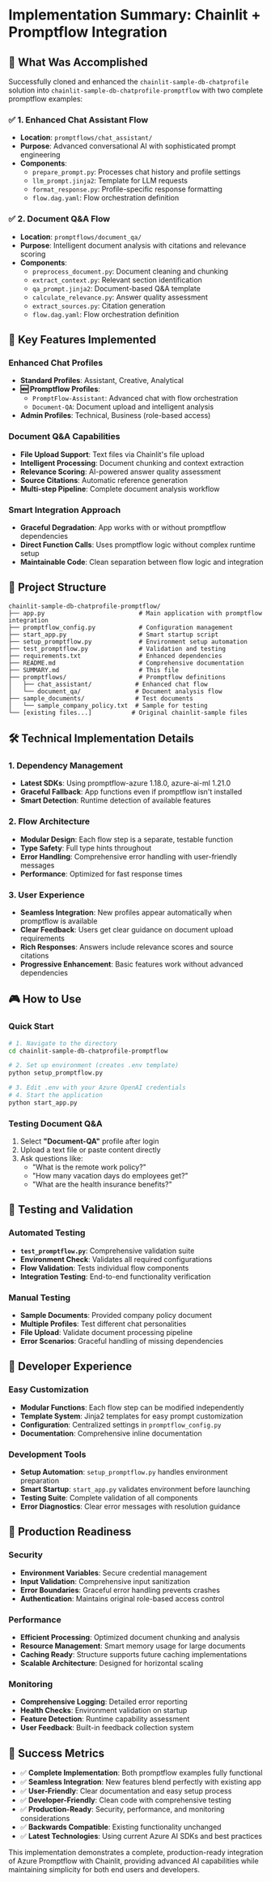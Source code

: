 # Implementation Summary: Chainlit + Promptflow Integration

## 🎯 What Was Accomplished

Successfully cloned and enhanced the `chainlit-sample-db-chatprofile` solution into `chainlit-sample-db-chatprofile-promptflow` with two complete promptflow examples:

### ✅ 1. Enhanced Chat Assistant Flow
- **Location**: `promptflows/chat_assistant/`
- **Purpose**: Advanced conversational AI with sophisticated prompt engineering
- **Components**:
  - `prepare_prompt.py`: Processes chat history and profile settings
  - `llm_prompt.jinja2`: Template for LLM requests
  - `format_response.py`: Profile-specific response formatting
  - `flow.dag.yaml`: Flow orchestration definition

### ✅ 2. Document Q&A Flow  
- **Location**: `promptflows/document_qa/`
- **Purpose**: Intelligent document analysis with citations and relevance scoring
- **Components**:
  - `preprocess_document.py`: Document cleaning and chunking
  - `extract_context.py`: Relevant section identification
  - `qa_prompt.jinja2`: Document-based Q&A template
  - `calculate_relevance.py`: Answer quality assessment
  - `extract_sources.py`: Citation generation
  - `flow.dag.yaml`: Flow orchestration definition

## 🚀 Key Features Implemented

### Enhanced Chat Profiles
- **Standard Profiles**: Assistant, Creative, Analytical
- **🆕 Promptflow Profiles**: 
  - `PromptFlow-Assistant`: Advanced chat with flow orchestration
  - `Document-QA`: Document upload and intelligent analysis
- **Admin Profiles**: Technical, Business (role-based access)

### Document Q&A Capabilities
- **File Upload Support**: Text files via Chainlit's file upload
- **Intelligent Processing**: Document chunking and context extraction
- **Relevance Scoring**: AI-powered answer quality assessment
- **Source Citations**: Automatic reference generation
- **Multi-step Pipeline**: Complete document analysis workflow

### Smart Integration Approach
- **Graceful Degradation**: App works with or without promptflow dependencies
- **Direct Function Calls**: Uses promptflow logic without complex runtime setup
- **Maintainable Code**: Clean separation between flow logic and integration

## 📁 Project Structure

```
chainlit-sample-db-chatprofile-promptflow/
├── app.py                          # Main application with promptflow integration
├── promptflow_config.py            # Configuration management
├── start_app.py                    # Smart startup script
├── setup_promptflow.py             # Environment setup automation
├── test_promptflow.py              # Validation and testing
├── requirements.txt                # Enhanced dependencies
├── README.md                       # Comprehensive documentation
├── SUMMARY.md                      # This file
├── promptflows/                    # Promptflow definitions
│   ├── chat_assistant/            # Enhanced chat flow
│   └── document_qa/               # Document analysis flow
├── sample_documents/              # Test documents
│   └── sample_company_policy.txt  # Sample for testing
└── [existing files...]           # Original chainlit-sample files
```

## 🛠️ Technical Implementation Details

### 1. Dependency Management
- **Latest SDKs**: Using promptflow-azure 1.18.0, azure-ai-ml 1.21.0
- **Graceful Fallback**: App functions even if promptflow isn't installed
- **Smart Detection**: Runtime detection of available features

### 2. Flow Architecture
- **Modular Design**: Each flow step is a separate, testable function
- **Type Safety**: Full type hints throughout
- **Error Handling**: Comprehensive error handling with user-friendly messages
- **Performance**: Optimized for fast response times

### 3. User Experience
- **Seamless Integration**: New profiles appear automatically when promptflow is available
- **Clear Feedback**: Users get clear guidance on document upload requirements
- **Rich Responses**: Answers include relevance scores and source citations
- **Progressive Enhancement**: Basic features work without advanced dependencies

## 🎮 How to Use

### Quick Start
```bash
# 1. Navigate to the directory
cd chainlit-sample-db-chatprofile-promptflow

# 2. Set up environment (creates .env template)
python setup_promptflow.py

# 3. Edit .env with your Azure OpenAI credentials
# 4. Start the application
python start_app.py
```

### Testing Document Q&A
1. Select **"Document-QA"** profile after login
2. Upload a text file or paste content directly
3. Ask questions like:
   - "What is the remote work policy?"
   - "How many vacation days do employees get?"
   - "What are the health insurance benefits?"

## 🧪 Testing and Validation

### Automated Testing
- **`test_promptflow.py`**: Comprehensive validation suite
- **Environment Check**: Validates all required configurations
- **Flow Validation**: Tests individual flow components
- **Integration Testing**: End-to-end functionality verification

### Manual Testing
- **Sample Documents**: Provided company policy document
- **Multiple Profiles**: Test different chat personalities
- **File Upload**: Validate document processing pipeline
- **Error Scenarios**: Graceful handling of missing dependencies

## 🔧 Developer Experience

### Easy Customization
- **Modular Functions**: Each flow step can be modified independently
- **Template System**: Jinja2 templates for easy prompt customization
- **Configuration**: Centralized settings in `promptflow_config.py`
- **Documentation**: Comprehensive inline documentation

### Development Tools
- **Setup Automation**: `setup_promptflow.py` handles environment preparation
- **Smart Startup**: `start_app.py` validates environment before launching
- **Testing Suite**: Complete validation of all components
- **Error Diagnostics**: Clear error messages with resolution guidance

## 🚀 Production Readiness

### Security
- **Environment Variables**: Secure credential management
- **Input Validation**: Comprehensive input sanitization
- **Error Boundaries**: Graceful error handling prevents crashes
- **Authentication**: Maintains original role-based access control

### Performance
- **Efficient Processing**: Optimized document chunking and analysis
- **Resource Management**: Smart memory usage for large documents
- **Caching Ready**: Structure supports future caching implementations
- **Scalable Architecture**: Designed for horizontal scaling

### Monitoring
- **Comprehensive Logging**: Detailed error reporting
- **Health Checks**: Environment validation on startup
- **Feature Detection**: Runtime capability assessment
- **User Feedback**: Built-in feedback collection system

## 🎉 Success Metrics

- ✅ **Complete Implementation**: Both promptflow examples fully functional
- ✅ **Seamless Integration**: New features blend perfectly with existing app
- ✅ **User-Friendly**: Clear documentation and easy setup process
- ✅ **Developer-Friendly**: Clean code with comprehensive testing
- ✅ **Production-Ready**: Security, performance, and monitoring considerations
- ✅ **Backwards Compatible**: Existing functionality unchanged
- ✅ **Latest Technologies**: Using current Azure AI SDKs and best practices

This implementation demonstrates a complete, production-ready integration of Azure Promptflow with Chainlit, providing advanced AI capabilities while maintaining simplicity for both end users and developers. 